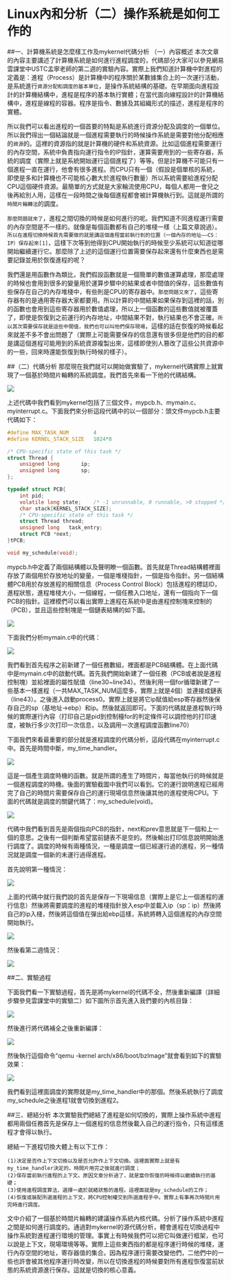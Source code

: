 # Linux內和分析（二）操作系統是如何工作的


##一、計算機系統是怎麼樣工作及mykernel代碼分析
（一）內容概述
本次文章的內容主要講述了計算機系統是如何進行進程調度的，代碼部分大家可以參見網易雲課堂中USTC孟寧老師的第二週的實驗內容。實際上我們知道計算機中對進程的定義是：進程（Process）是計算機中的程序關於某數據集合上的一次運行活動，是系統進行`資源分配和調度的基本單位`，是操作系統結構的基礎。在早期面向進程設計的計算機結構中，進程是程序的基本執行實體；在當代面向線程設計的計算機結構中，進程是線程的容器。程序是指令、數據及其組織形式的描述，進程是程序的實體。

所以我們可以看出進程的一個首要的特點是系統進行資源分配及調度的一個單位。所以我們得出一個結論就是一個進程需要執行的時候操作系統是需要對他分配相應的`資源`的。這裡的資源指的就是計算機的硬件和系統資源。比如這個進程需要運行的內存空間，系統中負責指向運行指令的IP指針，運算需要用到的一些寄存器，系統的調度（實際上就是系統開始運行這個進程了）等等。但是計算機不可能只有一個進程一直在運行，他會有很多進程。而CPU只有一個（假設是個單核的系統，即使是多和計算機也不可能核心數大於進程執行數量）所以系統需要給進程分配CPU這個硬件資源。最簡單的方式就是大家輪流使用CPU，每個人都用一會兒之後再給別人用，這樣在一段時間之後每個進程都會被計算機執行到。這就是所謂的`時間片輪轉法`的調度。


`那麼問題就來了`，進程之間切換的時候是如何進行的呢。我們知道不同進程運行需要的內存空間是不一樣的。就像是每個函數都有自己的堆棧一樣（上篇文章說過）。`所以在進程切換時候首先需要做的就是講這個進程當前執行到的位置（一個內存的地址——CS：IP）保存起來[1]`，這樣下次等到他得到CPU開始執行的時候至少系統可以知道從哪開始繼續運行它。那麼除了上述的這個運行位置需要保存起來還有什麼東西也是需要記錄並用於恢復進程的呢？

我們還是用函數作為類比，我們假設函數就是一個簡單的數值運算處理，那麼處理的時候也會用到很多的變量用於運算步驟中的結果或者中間值的保存，這些數值有些保存在自己的內存堆棧中，有些則是CPU的寄存器中。`那麼問題又來了`，這些寄存器有的是通用寄存器大家都要用。所以計算的中間結果如果保存到這裡的話，別的函數也會用到這些寄存器用於數值處理，所以上一個函數的這些數值就被覆蓋了，即使是恢復到之前運行的內存地址，中間結果不對，執行結果也不會正確。`所以其次需要保存就是這些中間值，我們也可以叫他們保存現場`，這樣的話在恢復的時候看起來就差不多不會出問題了（實際上可能需要保存的信息還有很多但是他們的目的都是講這個進程可能用到的系統資源複製出來，這樣即使別人篡改了這些公共資源中的一些，回來時還能恢復到執行時候的樣子）。

##（二）代碼分析
那麼現在我們就可以開始做實驗了，mykernel代碼實際上就實現了一個基於時間片輪轉的系統調度。我們首先來看一下他的代碼結構。




![](./images/20150315113333494.png)

上述代碼中我們看到mykernel包括了三個文件，mypcb.h、mymain.c、myinterrupt.c。下面我們來分析這段代碼中的以一個部分：頭文件mypcb.h主要代碼如下：

```c
#define MAX_TASK_NUM        4
#define KERNEL_STACK_SIZE   1024*8

/* CPU-specific state of this task */
struct Thread {
    unsigned long		ip;
    unsigned long		sp;
};

typedef struct PCB{
    int pid;
    volatile long state;	/* -1 unrunnable, 0 runnable, >0 stopped */
    char stack[KERNEL_STACK_SIZE];
    /* CPU-specific state of this task */
    struct Thread thread;
    unsigned long	task_entry;
    struct PCB *next;
}tPCB;

void my_schedule(void);
```

mypcb.h中定義了兩個結構體以及聲明瞭一個函數。首先就是Thread結構體裡面存放了兩個用於存放地址的變量，一個是堆棧指針，一個是指令指針。另一個結構體PCB用於存放進程的相關信息（Process Control Block）包括進程的標誌ID，進程狀態，進程堆棧大小，一個線程，一個任務入口地址，還有一個指向下一個PCB的指針。這裡模們可以看出實際上進程在系統中是由進程控制塊來控制的（PCB），並且這些控制塊是一個鏈表結構的如下圖。


![](./images/20150315130116515.png)

下面我們分析mymain.c中的代碼：

![](./images/20150315134728483)


我們看到首先程序之前新建了一個任務數組，裡面都是PCB結構體。在上面代碼中是mymain.c中的啟動代碼。首先我們開始新建了一個任務（PCB或者說是進程控制塊）並給裡面的屬性賦值（line30~line34）。然後利用一個for循環新建了一些基本一樣進程（一共MAX_TASK_NUM這麼多，實際上就是4個）並連接成鏈表（line43）。之後進入啟動process0。實際上就是將它ip賦值給esp寄存器然後保存自己的sp（基地址->ebp）和ip。然後就返回即可。下面的代碼就是進程執行時候的實際運行內容（打印自己是pid到控制檯for的判定條件可以調控他的打印速度，被執行多少次打印一次信息，以及調用一次進程調度函數line70）


下面我們來看最重要的部分就是進程調度的代碼分析，這段代碼在myinterrupt.c中。首先是時間中斷，my_time_handler。

![](./images/20150315140114497)

這是一個產生調度時機的函數。就是所謂的產生了時間片，每當他執行的時候就是一個進程調度的時機。後面的實驗截圖中我們可以看到。它的運行說明進程已經用完了自己的時間片需要保存自己的運行現場信息然後讓其他的進程使用CPU。下面的代碼就是調度的關鍵代碼了：my_schedule(void)。

![](./images/20150315141559258)

代碼中我們看到首先是兩個指向PCB的指針，next和prev意思就是下一個和上一個的意思。之後有一個判斷希望當前鏈表不是空的。然後輸出打印信息說明開始進行調度了。調度的時候有兩種情況，一種是調度一個已經運行過的進程，另一種情況就是調度一個新的未運行過得進程。


首先說明第一種情況：
 
![](./images/20150315144507701)

上面的代碼中就行我們說的首先是保存一下現場信息（實際上是它上一個進程的運行信息）然後將需要調度的進程的堆棧指針放入esp中並載入ip（sp：ip）然後將自己的ip入棧，然後將這個值在彈出給ebp這樣，系統將轉入這個進程的內存空間開始執行。


![](./images/20150315152605052.png)


然後看第二週情況：


![](./images/20150315145208986)



##二、實驗過程

下面我們看一下實驗過程，首先是將mykernel的代碼不全，然後重新編譯（詳細步驟參見雲課堂中的實驗二）如下圖所示首先進入我們要的內核目錄：

![](./images/20150315150436655.png)

然後進行將代碼補全之後重新編譯：

![](./images/20150315150738725.png)

然後執行這個命令“qemu -kernel arch/x86/boot/bzImage”就會看到如下的實驗效果：


![](./images/20150315151813772.png)


 我們看到這裡面調度的實際就是my_time_handler中的那個。然後系統執行了調度my_schedule之後進程1就會切換到進程2。
 
 ##三、總結分析
本次實驗我們總結了進程是如何切換的，實際上操作系統中進程都用兩個任務首先是保存上一個進程的信息然後載入自己的運行指令，只有這樣進程才會得以執行。


總結一下進程切換大體上有以下工作：
```
(1)決定是否作上下文切換以及是否允許作上下文切換。這裡面實際上就是有my_time_handler決定的，時間片用完之後就進行調度；
(2)保存當前執行進程的上下文。原因文章分析過了，就是當你恢復的時候得以繼續執行的基礎；
(3)使用進程調度算法，選擇一處於就緒狀態的進程。這裡面就是my_schedule的工作；
(4)恢復或裝配所選進程的上下文，將CPU控制權交到所選進程手中。實際上有事再次時間片用完時進行調度。
```


文中介紹了一個基於時間片輪轉的建議操作系統內核代碼。分析了操作系統中進程之間是如何進行調度的。通過對mykernel的源代碼分析，體會進程在切換過程中操作系統對進程運行環境的管理。事實上有時候我們可以把它叫做運行框架，也可以說是上下文，現場環境等等。實際上這些東西指的都是程序運行時候的堆棧，運行內存空間的地址，寄存器值的集合。因為程序運行需要改變他們，二他們中的一些也許會被其他程序運行時改變，所以在切換進程的時候要對所有進程恢復當前狀態的系統資源進行保存。這就是切換的核心意義。